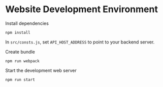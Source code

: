 Website Development Environment
===============================

Install dependencies

    npm install

In `src/consts.js`, set `API_HOST_ADDRESS` to point to your backend server.

Create bundle

    npm run webpack

Start the development web server

    npm run start
